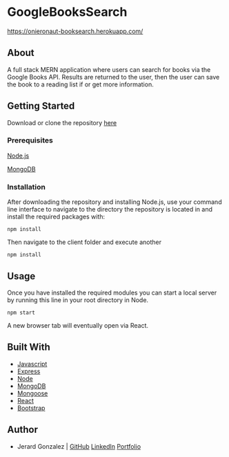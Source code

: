 # GoogleBooksSearch

https://onieronaut-booksearch.herokuapp.com/

## About

A full stack MERN application where users can search for books via the Google Books API. Results are returned to the user, then the user can save the book to a reading list if or get more information.

## Getting Started

Download or clone the repository [here](https://github.com/onieronaut/ebrius)

### Prerequisites

[Node.js](https://nodejs.org/en/)

[MongoDB](https://mongodb.com)

### Installation

After downloading the repository and installing Node.js, use your command line interface to navigate to the directory the repository is located in and install the required packages with:

    npm install

Then navigate to the client folder and execute another

    npm install

## Usage

Once you have installed the required modules you can start a local server by running this line in your root directory in Node.

    npm start

A new browser tab will eventually open via React.

## Built With

* [Javascript](https://www.javascript.com/)
* [Express](https://expressjs.com/)
* [Node](https://nodejs.org/en/)
* [MongoDB](https://mongodb.com)
* [Mongoose](https://mongoosejs.com/)
* [React](https://reactjs.org/)
* [Bootstrap](https://getbootstrap.com/)

## Author

* Jerard Gonzalez | [GitHub](https://github.com/onieronaut) [LinkedIn](https://www.linkedin.com/in/jerardgonzalez) [Portfolio](https://onieronaut.github.io/)
